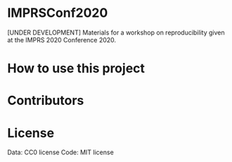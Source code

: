 # IMPRSConf2020
[UNDER DEVELOPMENT] Materials for a workshop on reproducibility given at the IMPRS 2020 Conference 2020.

# How to use this project

# Contributors

# License
Data: CC0 license
Code: MIT license
